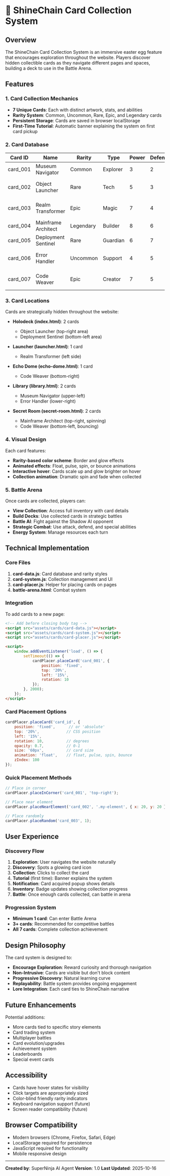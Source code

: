 # 🎴 ShineChain Card Collection System

## Overview

The ShineChain Card Collection System is an immersive easter egg feature that encourages exploration throughout the website. Players discover hidden collectible cards as they navigate different pages and spaces, building a deck to use in the Battle Arena.

## Features

### 1. Card Collection Mechanics
- **7 Unique Cards**: Each with distinct artwork, stats, and abilities
- **Rarity System**: Common, Uncommon, Rare, Epic, and Legendary cards
- **Persistent Storage**: Cards are saved in browser localStorage
- **First-Time Tutorial**: Automatic banner explaining the system on first card pickup

### 2. Card Database

| Card ID | Name | Rarity | Type | Power | Defense | Ability |
|---------|------|--------|------|-------|---------|---------|
| card_001 | Museum Navigator | Common | Explorer | 3 | 2 | Reveal hidden paths |
| card_002 | Object Launcher | Rare | Tech | 5 | 3 | Launch with velocity control |
| card_003 | Realm Transformer | Epic | Magic | 7 | 4 | Transform between timelines |
| card_004 | Mainframe Architect | Legendary | Builder | 8 | 6 | Deploy infrastructure |
| card_005 | Deployment Sentinel | Rare | Guardian | 6 | 7 | Monitor workflows |
| card_006 | Error Handler | Uncommon | Support | 4 | 5 | Convert failures to learning |
| card_007 | Code Weaver | Epic | Creator | 7 | 5 | Weave complex systems |

### 3. Card Locations

Cards are strategically hidden throughout the website:

- **Holodeck (index.html)**: 2 cards
  - Object Launcher (top-right area)
  - Deployment Sentinel (bottom-left area)

- **Launcher (launcher.html)**: 1 card
  - Realm Transformer (left side)

- **Echo Dome (echo-dome.html)**: 1 card
  - Code Weaver (bottom-right)

- **Library (library.html)**: 2 cards
  - Museum Navigator (upper-left)
  - Error Handler (lower-right)

- **Secret Room (secret-room.html)**: 2 cards
  - Mainframe Architect (top-right, spinning)
  - Code Weaver (bottom-left, bouncing)

### 4. Visual Design

Each card features:
- **Rarity-based color scheme**: Border and glow effects
- **Animated effects**: Float, pulse, spin, or bounce animations
- **Interactive hover**: Cards scale up and glow brighter on hover
- **Collection animation**: Dramatic spin and fade when collected

### 5. Battle Arena

Once cards are collected, players can:
- **View Collection**: Access full inventory with card details
- **Build Decks**: Use collected cards in strategic battles
- **Battle AI**: Fight against the Shadow AI opponent
- **Strategic Combat**: Use attack, defend, and special abilities
- **Energy System**: Manage resources each turn

## Technical Implementation

### Core Files

1. **card-data.js**: Card database and rarity styles
2. **card-system.js**: Collection management and UI
3. **card-placer.js**: Helper for placing cards on pages
4. **battle-arena.html**: Combat system

### Integration

To add cards to a new page:

```html
<!-- Add before closing body tag -->
<script src="assets/cards/card-data.js"></script>
<script src="assets/cards/card-system.js"></script>
<script src="assets/cards/card-placer.js"></script>

<script>
    window.addEventListener('load', () => {
        setTimeout(() => {
            cardPlacer.placeCard('card_001', {
                position: 'fixed',
                top: '20%',
                left: '15%',
                rotation: 10
            });
        }, 2000);
    });
</script>
```

### Card Placement Options

```javascript
cardPlacer.placeCard('card_id', {
    position: 'fixed',      // or 'absolute'
    top: '20%',            // CSS position
    left: '15%',
    rotation: 10,          // degrees
    opacity: 0.7,          // 0-1
    size: '60px',          // card size
    animation: 'float',    // float, pulse, spin, bounce
    zIndex: 100
});
```

### Quick Placement Methods

```javascript
// Place in corner
cardPlacer.placeInCorner('card_001', 'top-right');

// Place near element
cardPlacer.placeNearElement('card_002', '.my-element', { x: 20, y: 20 });

// Place randomly
cardPlacer.placeRandom('card_003', 1);
```

## User Experience

### Discovery Flow

1. **Exploration**: User navigates the website naturally
2. **Discovery**: Spots a glowing card icon
3. **Collection**: Clicks to collect the card
4. **Tutorial** (first time): Banner explains the system
5. **Notification**: Card acquired popup shows details
6. **Inventory**: Badge updates showing collection progress
7. **Battle**: Once enough cards collected, can battle in arena

### Progression System

- **Minimum 1 card**: Can enter Battle Arena
- **3+ cards**: Recommended for competitive battles
- **All 7 cards**: Complete collection achievement

## Design Philosophy

The card system is designed to:
- **Encourage Exploration**: Reward curiosity and thorough navigation
- **Non-Intrusive**: Cards are visible but don't block content
- **Progressive Discovery**: Natural learning curve
- **Replayability**: Battle system provides ongoing engagement
- **Lore Integration**: Each card ties to ShineChain narrative

## Future Enhancements

Potential additions:
- More cards tied to specific story elements
- Card trading system
- Multiplayer battles
- Card evolution/upgrades
- Achievement system
- Leaderboards
- Special event cards

## Accessibility

- Cards have hover states for visibility
- Click targets are appropriately sized
- Color-blind friendly rarity indicators
- Keyboard navigation support (future)
- Screen reader compatibility (future)

## Browser Compatibility

- Modern browsers (Chrome, Firefox, Safari, Edge)
- LocalStorage required for persistence
- JavaScript required for functionality
- Mobile responsive design

---

**Created by**: SuperNinja AI Agent
**Version**: 1.0
**Last Updated**: 2025-10-16